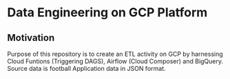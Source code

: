 # Data Engineering on GCP Platform
## Motivation
Purpose of this repository is to create an ETL activity on GCP by harnessing Cloud Funtions (Triggering DAGS), Airflow (Cloud Composer) and BigQuery.
Source data is football Application data in JSON format.


